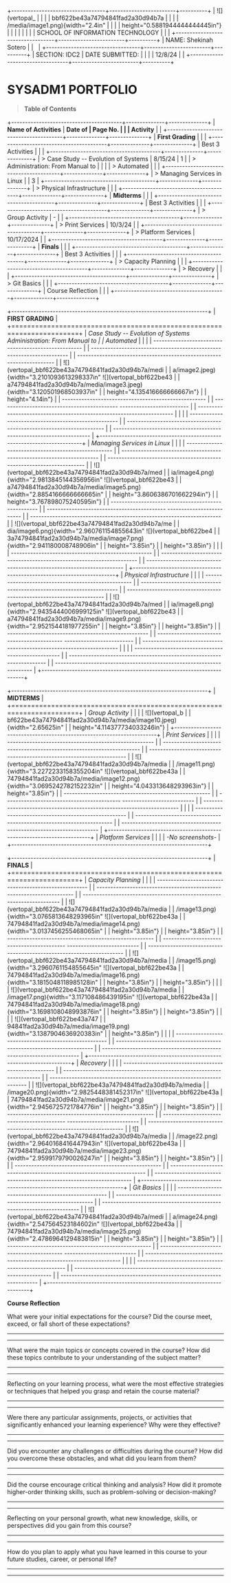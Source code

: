+----------------------------------+------------------------+----------+
| ![](vertopal_                    |                        |          |
| bbf622be43a74794841fad2a30d94b7a |                        |          |
| /media/image1.png){width="2.4in" |                        |          |
| height="0.5881944444444445in"}   |                        |          |
|                                  |                        |          |
| SCHOOL OF INFORMATION TECHNOLOGY |                        |          |
+----------------------------------+------------------------+----------+
| NAME: Shekinah Sotero            |                        |          |
+----------------------------------+------------------------+----------+
| SECTION: IDC2                    | DATE SUBMITTED:        |          |
|                                  | 12/8/24                |          |
+----------------------------------+------------------------+----------+

# SYSADM1 PORTFOLIO

> **Table of Contents**

+----------------------------------------+--------------+--------------+
| **Name of Activities**                 | **Date of    | **Page No.** |
|                                        | Activity**   |              |
+----------------------------------------+--------------+--------------+
| **First Grading**                      |              |              |
+----------------------------------------+--------------+--------------+
| Best 3 Activities                      |              |              |
+----------------------------------------+--------------+--------------+
| > Case Study -- Evolution of Systems   | 8/15/24      | 1            |
| > Administration: From Manual to       |              |              |
| > Automated                            |              |              |
+----------------------------------------+--------------+--------------+
| > Managing Services in Linux           |              | 3            |
+----------------------------------------+--------------+--------------+
| > Physical Infrastructure              |              |              |
+----------------------------------------+--------------+--------------+
| **Midterms**                           |              |              |
+----------------------------------------+--------------+--------------+
| Best 3 Activities                      |              |              |
+----------------------------------------+--------------+--------------+
| > Group Activity                       | \-           |              |
+----------------------------------------+--------------+--------------+
| > Print Services                       | 10/3/24      |              |
+----------------------------------------+--------------+--------------+
| > Platform Services                    | 10/17/2024   |              |
+----------------------------------------+--------------+--------------+
| **Finals**                             |              |              |
+----------------------------------------+--------------+--------------+
| Best 3 Activities                      |              |              |
+----------------------------------------+--------------+--------------+
| > Capacity Planning                    |              |              |
+----------------------------------------+--------------+--------------+
| > Recovery                             |              |              |
+----------------------------------------+--------------+--------------+
| > Git Basics                           |              |              |
+----------------------------------------+--------------+--------------+
| Course Reflection                      |              |              |
+----------------------------------------+--------------+--------------+

+-----------------------------------------------------------------------+
| **FIRST GRADING**                                                     |
+=======================================================================+
| *Case Study -- Evolution of Systems Administration: From Manual to    |
| Automated*                                                            |
|                                                                       |
|   ----------------------------------------------------                |
| --------------------------------------------------------------------- |
| --------------------------------------------------------------------- |
|   ![](vertopal_bbf622be43a74794841fad2a30d94b7a/medi                  |
| a/image2.jpeg){width="3.2101093613298337in"   ![](vertopal_bbf622be43 |
| a74794841fad2a30d94b7a/media/image3.jpeg){width="3.120501968503937in" |
|   height="4.135416666666667in"}                                       |
|                                                      height="4.14in"} |
|   ----------------------------------------------------                |
| ------------------------------------------- ------------------------- |
| --------------------------------------------------------------------- |
|                                                                       |
|   ----------------------------------------------------                |
| --------------------------------------------------------------------- |
| --------------------------------------------------------------------- |
+-----------------------------------------------------------------------+
| *Managing Services in Linux*                                          |
|                                                                       |
|   ---------------------------------------------------                 |
| --------------------------------------------------------------------- |
| --------------------------------------------------------------------- |
|   ![](vertopal_bbf622be43a74794841fad2a30d94b7a/med                   |
| ia/image4.png){width="2.9813845144356956in"   ![](vertopal_bbf622be43 |
| a74794841fad2a30d94b7a/media/image5.png){width="2.8854166666666665in" |
|   height="3.8606386701662294in"}                                      |
|                                         height="3.767898075240595in"} |
|   ---------------------------------------------------                 |
| ------------------------------------------- ------------------------- |
| --------------------------------------------------------------------- |
|   ![](vertopal_bbf622be43a74794841fad2a30d94b7a/me                    |
| dia/image6.png){width="2.960761154855643in"    ![](vertopal_bbf622be4 |
| 3a74794841fad2a30d94b7a/media/image7.png){width="2.941180008748906in" |
|   height="3.85in"}                                                    |
|                                                      height="3.85in"} |
|                                                                       |
|   ---------------------------------------------------                 |
| --------------------------------------------------------------------- |
| --------------------------------------------------------------------- |
+-----------------------------------------------------------------------+
| *Physical Infrastructure*                                             |
|                                                                       |
|   ---------------------------------------------------                 |
| --------------------------------------------------------------------- |
| --------------------------------------------------------------------- |
|   ![](vertopal_bbf622be43a74794841fad2a30d94b7a/med                   |
| ia/image8.png){width="2.9435444006999125in"   ![](vertopal_bbf622be43 |
| a74794841fad2a30d94b7a/media/image9.png){width="2.9521544181977255in" |
|   height="3.85in"}                                                    |
|                                                      height="3.85in"} |
|   ---------------------------------------------------                 |
| ------------------------------------------- ------------------------- |
| --------------------------------------------------------------------- |
|                                                                       |
|   ---------------------------------------------------                 |
| --------------------------------------------------------------------- |
| --------------------------------------------------------------------- |
+-----------------------------------------------------------------------+

+-----------------------------------------------------------------------+
| **MIDTERMS**                                                          |
+=======================================================================+
| *Group Activity*                                                      |
|                                                                       |
| ![](vertopal_b                                                        |
| bf622be43a74794841fad2a30d94b7a/media/image10.jpeg){width="2.65625in" |
| height="4.114377734033246in"}                                         |
+-----------------------------------------------------------------------+
| *Print Services*                                                      |
|                                                                       |
|   -----------------------------------------------------               |
| --------------------------------------------------------------------- |
| --------------------------------------------------------------------- |
|   ![](vertopal_bbf622be43a74794841fad2a30d94b7a/media                 |
| /image11.png){width="3.2272233158355204in"   ![](vertopal_bbf622be43a |
| 74794841fad2a30d94b7a/media/image12.png){width="3.0695242782152232in" |
|   height="4.043313648293963in"}                                       |
|                                                      height="3.85in"} |
|   -----------------------------------------------------               |
| ------------------------------------------ -------------------------- |
| --------------------------------------------------------------------- |
|                                                                       |
|   -----------------------------------------------------               |
| --------------------------------------------------------------------- |
| --------------------------------------------------------------------- |
+-----------------------------------------------------------------------+
| *Platform Services*                                                   |
|                                                                       |
| *-No screenshots-*                                                    |
+-----------------------------------------------------------------------+

+-----------------------------------------------------------------------+
| **FINALS**                                                            |
+=======================================================================+
| *Capacity Planning*                                                   |
|                                                                       |
|   -----------------------------------------------------               |
| --------------------------------------------------------------------- |
| --------------------------------------------------------------------- |
|   ![](vertopal_bbf622be43a74794841fad2a30d94b7a/media                 |
| /image13.png){width="3.0765813648293965in"   ![](vertopal_bbf622be43a |
| 74794841fad2a30d94b7a/media/image14.png){width="3.0137456255468065in" |
|   height="3.85in"}                                                    |
|                                                      height="3.85in"} |
|   -----------------------------------------------------               |
| ------------------------------------------ -------------------------- |
| --------------------------------------------------------------------- |
|   ![](vertopal_bbf622be43a74794841fad2a30d94b7a/media                 |
| /image15.png){width="3.2960761154855645in"   ![](vertopal_bbf622be43a |
| 74794841fad2a30d94b7a/media/image16.png){width="3.1815048118985128in" |
|   height="3.85in"}                                                    |
|                                                      height="3.85in"} |
|                                                                       |
|   ![](vertopal_bbf622be43a74794841fad2a30d94b7a/media                 |
| /image17.png){width="3.117108486439195in"    ![](vertopal_bbf622be43a |
| 74794841fad2a30d94b7a/media/image18.png){width="3.1698108048993876in" |
|   height="3.85in"}                                                    |
|                                                      height="3.85in"} |
|                                                                       |
|   ![](vertopal_bbf622be43a747                                         |
| 94841fad2a30d94b7a/media/image19.png){width="3.1387904636920383in"    |
|   height="3.85in"}                                                    |
|                                                                       |
|   -----------------------------------------------------               |
| --------------------------------------------------------------------- |
| --------------------------------------------------------------------- |
+-----------------------------------------------------------------------+
| *Recovery*                                                            |
|                                                                       |
|   -----------------------------------------------------               |
| --------------------------------------------------------------------- |
| --------------------------------------------------------------------- |
|   ![](vertopal_bbf622be43a74794841fad2a30d94b7a/media                 |
| /image20.png){width="2.9825448381452317in"   ![](vertopal_bbf622be43a |
| 74794841fad2a30d94b7a/media/image21.png){width="2.9456725721784776in" |
|   height="3.85in"}                                                    |
|                                                      height="3.85in"} |
|   -----------------------------------------------------               |
| ------------------------------------------ -------------------------- |
| --------------------------------------------------------------------- |
|   ![](vertopal_bbf622be43a74794841fad2a30d94b7a/media                 |
| /image22.png){width="2.9640168416447943in"   ![](vertopal_bbf622be43a |
| 74794841fad2a30d94b7a/media/image23.png){width="2.9599179790026247in" |
|   height="3.85in"}                                                    |
|                                                      height="3.85in"} |
|                                                                       |
|   -----------------------------------------------------               |
| --------------------------------------------------------------------- |
| --------------------------------------------------------------------- |
+-----------------------------------------------------------------------+
| *Git Basics*                                                          |
|                                                                       |
|   ----------------------------------------------------                |
| --------------------------------------------------------------------- |
| --------------------------------------------------------------------- |
|   ![](vertopal_bbf622be43a74794841fad2a30d94b7a/medi                  |
| a/image24.png){width="2.547564523184602in"   ![](vertopal_bbf622be43a |
| 74794841fad2a30d94b7a/media/image25.png){width="2.4786964129483815in" |
|   height="3.85in"}                                                    |
|                                                      height="3.85in"} |
|   ----------------------------------------------------                |
| ------------------------------------------ -------------------------- |
| --------------------------------------------------------------------- |
|                                                                       |
|   ----------------------------------------------------                |
| --------------------------------------------------------------------- |
| --------------------------------------------------------------------- |
+-----------------------------------------------------------------------+

**Course Reflection**

What were your initial expectations for the course? Did the course meet,
exceed, or fall short of these expectations?

  -----------------------------------------------------------------------

  -----------------------------------------------------------------------

What were the main topics or concepts covered in the course? How did
these topics contribute to your understanding of the subject matter?

  -----------------------------------------------------------------------

  -----------------------------------------------------------------------

Reflecting on your learning process, what were the most effective
strategies or techniques that helped you grasp and retain the course
material?

  -----------------------------------------------------------------------

  -----------------------------------------------------------------------

Were there any particular assignments, projects, or activities that
significantly enhanced your learning experience? Why were they
effective?

  -----------------------------------------------------------------------

  -----------------------------------------------------------------------

Did you encounter any challenges or difficulties during the course? How
did you overcome these obstacles, and what did you learn from them?

  -----------------------------------------------------------------------

  -----------------------------------------------------------------------

Did the course encourage critical thinking and analysis? How did it
promote higher-order thinking skills, such as problem-solving or
decision-making?

  -----------------------------------------------------------------------

  -----------------------------------------------------------------------

Reflecting on your personal growth, what new knowledge, skills, or
perspectives did you gain from this course?

  -----------------------------------------------------------------------

  -----------------------------------------------------------------------

How do you plan to apply what you have learned in this course to your
future studies, career, or personal life?

  -----------------------------------------------------------------------

  -----------------------------------------------------------------------
